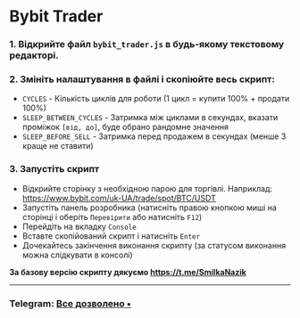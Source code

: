 #  Bybit Trader

### 1. Відкрийте файл `bybit_trader.js` в будь-якому текстовому редакторі.

### 2. Змініть налаштування в файлі і скопіюйте весь скрипт:
   - `CYCLES` - Кількість циклів для роботи (1 цикл = купити 100% + продати 100%)
   - `SLEEP_BETWEEN_CYCLES` - Затримка між циклами в секундах, вказати проміжок `[від, до]`, буде обрано рандомне значення
   - `SLEEP_BEFORE_SELL` - Затримка перед продажем в секундах (менше 3 краще не ставити)

### 3. Запустіть скрипт
   - Відкрийте сторінку з необхідною парою для торгівлі. Наприклад: https://www.bybit.com/uk-UA/trade/spot/BTC/USDT
   - Запустіть панель розробника (натисніть правою кнопкою миші на сторінці і оберіть `Перевірити` або натисніть `F12`) 
   - Перейдіть на вкладку `Console`
   - Вставте скопійований скрипт і натисніть `Enter`
   - Дочекайтесь закінчення виконання скрипту (за статусом виконання можна слідкувати в консолі)

**За базову версію скрипту дякуємо https://t.me/SmilkaNazik**

---

### Telegram: [Все дозволено •](https://t.me/+oCfK6i7az5czNDU6)
